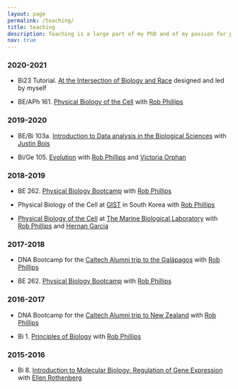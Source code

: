 ```yaml
---
layout: page
permalink: /teaching/
title: teaching
description: Teaching is a large part of my PhD and of my passion for pursuing academia. Here's what I've been involved in since starting grad school
nav: true
---
```


### 2020-2021

- Bi23 Tutorial. [At the Intersection of Biology and Race](https://sbeeler.github.io/courses/Bi23) designed and led by myself

- BE/APh 161. [Physical Biology of the Cell](http://www.rpgroup.caltech.edu/aph161/) with [Rob Phillips](http://www.rpgroup.caltech.edu/)

### 2019-2020

- BE/Bi 103a. [Introduction to Data analysis in the Biological Sciences](http://bebi103.caltech.edu.s3-website-us-east-1.amazonaws.com/2020b) with [Justin Bois](http://bois.caltech.edu/index.html)

- Bi/Ge 105. [Evolution](http://www.rpgroup.caltech.edu/bige105/) with [Rob Phillips](http://www.rpgroup.caltech.edu/) and
[Victoria Orphan](http://orphanlab.caltech.edu/)

### 2018-2019
- BE 262. [Physical Biology Bootcamp](http://www.rpgroup.caltech.edu/be262/)
with [Rob Phillips](http://www.rpgroup.caltech.edu/)

- Physical Biology of the Cell at [GIST](https://www.gist.ac.kr/en/) in South Korea with [Rob Phillips](http://www.rpgroup.caltech.edu/)

- [Physical Biology of the Cell](http://www.rpgroup.caltech.edu/mbl_pboc/) at [The Marine
Biological Laboratory](https://www.mbl.edu/) with [Rob Phillips](http://www.rpgroup.caltech.edu/)
and [Hernan Garcia](https://mcb.berkeley.edu/labs/garcia/)

### 2017-2018
- DNA Bootcamp for the [Caltech Alumni trip to the Galápagos](https://www.alumni.caltech.edu/travel) with [Rob Phillips](http://www.rpgroup.caltech.edu/)

- BE 262. [Physical Biology Bootcamp](http://www.rpgroup.caltech.edu/be262)
with [Rob Phillips](http://www.rpgroup.caltech.edu/)

### 2016-2017
- DNA Bootcamp for the [Caltech Alumni trip to New Zealand](https://www.alumni.caltech.edu/travel) with [Rob Phillips](http://www.rpgroup.caltech.edu/)

- Bi 1. [Principles of Biology](http://bi1.caltech.edu/) with [Rob Phillips](http://www.rpgroup.caltech.edu/)

### 2015-2016
- Bi 8. [Introduction to Molecular Biology: Regulation of Gene Expression ](http://www.its.caltech.edu/~bi8/) with [Ellen Rothenberg](https://www.bbe.caltech.edu/people/ellen-rothenberg)
